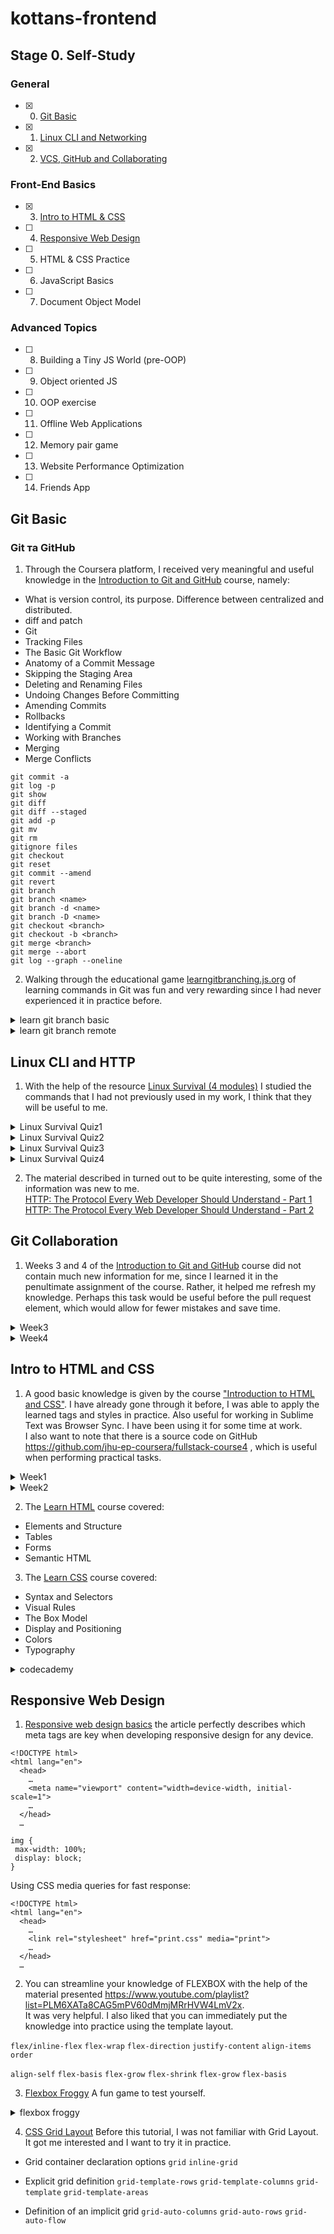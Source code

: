 # kottans-frontend
## Stage 0. Self-Study
### General
- [x] 0. [Git Basic](#git-basic) 
- [x] 1. [Linux CLI and Networking](#linux-cli-and-http)
- [x] 2. [VCS, GitHub and Collaborating](#git-collaboration)

### Front-End Basics
- [x] 3. [Intro to HTML & CSS](#intro-to-html-and-css)
- [ ] 4. [Responsive Web Design](#responsive-web-design)
- [ ] 5. HTML & CSS Practice
- [ ] 6. JavaScript Basics
- [ ] 7. Document Object Model 

### Advanced Topics
- [ ] 8. Building a Tiny JS World (pre-OOP)
- [ ] 9. Object oriented JS
- [ ] 10. OOP exercise
- [ ] 11. Offline Web Applications 
- [ ] 12. Memory pair game 
- [ ] 13. Website Performance Optimization
- [ ] 14. Friends App

## Git Basic
### Git та GitHub
1. Through the Coursera platform, I received very meaningful and useful knowledge in the [Introduction to Git and GitHub](https://www.coursera.org/learn/introduction-git-github) course, namely:
- What is version control, its purpose. Difference between centralized and distributed.
- diff and patch
- Git
- Tracking Files
- The Basic Git Workflow
- Anatomy of a Commit Message
- Skipping the Staging Area
- Deleting and Renaming Files
- Undoing Changes Before Committing
- Amending Commits
- Rollbacks
- Identifying a Commit
- Working with Branches
- Merging
- Merge Conflicts

```
git commit -a
git log -p
git show
git diff
git diff --staged
git add -p
git mv
git rm
gitignore files
git checkout 
git reset
git commit --amend
git revert 
git branch
git branch <name> 
git branch -d <name>
git branch -D <name>
git checkout <branch> 
git checkout -b <branch>
git merge <branch> 
git merge --abort
git log --graph --oneline
```

2. Walking through the educational game [learngitbranching.js.org](https://learngitbranching.js.org/) of learning commands in Git was fun and very rewarding since I had never experienced it in practice before.

<details>
<summary>learn git branch basic</summary> 
<picture>
  <img alt="screen1" src="https://user-images.githubusercontent.com/105452997/183896025-b07918c5-770a-4f96-a6cf-586b891e5e82.png">
</picture>
</details>

<details><summary>learn git branch remote</summary> 
<picture>
  <img alt="screen2" src="https://user-images.githubusercontent.com/105452997/183900478-2b85b012-16c7-47aa-b8be-14c7f6901bcf.png">
</picture>
</details>

## Linux CLI and HTTP
1. With the help of the resource [Linux Survival (4 modules)](https://linuxsurvival.com/linux-tutorial-introduction/) I studied the commands that I had not previously used in my work, I think that they will be useful to me.

<details>
<summary>Linux Survival Quiz1</summary> 
<picture>
  <img alt="Quiz1" src="https://user-images.githubusercontent.com/105452997/184913079-5d40e44e-0d4d-4b0a-b23f-854abc1204af.png">
</picture>
</details>

<details>
<summary>Linux Survival Quiz2</summary> 
<picture>
  <img alt="Quiz2" src="https://user-images.githubusercontent.com/105452997/184913634-e6f64ab5-ee3f-4884-8439-c499e811684b.png">
</picture>
</details>

<details>
<summary>Linux Survival Quiz3</summary> 
<picture>
  <img alt="Quiz3" src="https://user-images.githubusercontent.com/105452997/184913784-ff300f29-d6b1-4ca0-a169-832963765ce5.png">
</picture>
</details>

<details>
<summary>Linux Survival Quiz4</summary> 
<picture>
  <img alt="Quiz4" src="https://user-images.githubusercontent.com/105452997/184913909-2d91cd7b-d22c-41de-b4cc-322cfdd0d810.png">
</picture>
</details>

2. The material described in turned out to be quite interesting, some of the information was new to me.  
[HTTP: The Protocol Every Web Developer Should Understand - Part 1](https://code.tutsplus.com/uk/tutorials/http-the-protocol-every-web-developer-must-know-part-1--net-31177)  
[HTTP: The Protocol Every Web Developer Should Understand - Part 2](https://code.tutsplus.com/uk/tutorials/http-the-protocol-every-web-developer-must-know-part-2--net-31155)

## Git Collaboration
1. Weeks 3 and 4 of the [Introduction to Git and GitHub](https://www.coursera.org/learn/introduction-git-github) course did not contain much new information for me, since I learned it in the penultimate assignment of the course. Rather, it helped me refresh my knowledge. Perhaps this task would be useful before the pull request element, which would allow for fewer mistakes and save time.  

<details>
<summary>Week3</summary> 
<picture>
  <img alt="Week3" src="https://user-images.githubusercontent.com/105452997/185218037-03aace48-8743-435a-bf51-535acdc4f2cb.png">
</picture>
</details>

<details>
<summary>Week4</summary> 
<picture>
  <img alt="Week4" src="https://user-images.githubusercontent.com/105452997/185218316-c20e4bb8-b37a-46f3-8644-26ad2649fc69.png">
</picture>
</details>

## Intro to HTML and CSS
1. A good basic knowledge is given by the course ["Introduction to HTML and CSS"](https://www.coursera.org/learn/html-css-javascript-for-web-developers). I have already gone through it before, I was able to apply the learned tags and styles in practice. Also useful for working in Sublime Text was Browser Sync. I have been using it for some time at work.  
I also want to note that there is a source code on GitHub https://github.com/jhu-ep-coursera/fullstack-course4 , which is useful when performing practical tasks.

<details>
<summary>Week1</summary> 
<picture>
  <img alt="Week1" src="https://user-images.githubusercontent.com/105452997/186258128-a33b6d2f-2575-4489-8f3b-ef9b9180a4f3.png">
</picture>
</details>

<details>
<summary>Week2</summary> 
<picture>
  <img alt="Week2" src="https://user-images.githubusercontent.com/105452997/186258279-8e3ef730-9cad-4191-9714-4c11874ae48c.png">
</picture>
</details>


2. The [Learn HTML](https://www.codecademy.com/learn/learn-html) course covered:
- Elements and Structure
- Tables
- Forms
- Semantic HTML

3. The [Learn CSS](https://www.codecademy.com/learn/learn-css) course covered:
- Syntax and Selectors
- Visual Rules
- The Box Model
- Display and Positioning
- Colors
- Typography

<details>
<summary>codecademy</summary> 
<picture>
  <img alt="codecademy" src="https://user-images.githubusercontent.com/105452997/186258860-c9d161d5-b0ae-46df-afcd-35d5ac102fc2.png">
</picture>
</details>

## Responsive Web Design
1. [Responsive web design basics](https://web.dev/i18n/en/responsive-web-design-basics/) the article perfectly describes which meta tags are key when developing responsive design for any device.

```
<!DOCTYPE html>
<html lang="en">
  <head>
    …
    <meta name="viewport" content="width=device-width, initial-scale=1">
    …
  </head>
  …
 ```
 
 ```
 img {
  max-width: 100%;
  display: block;
}
 ```  
 
Using CSS media queries for fast response:  

```
<!DOCTYPE html>
<html lang="en">
  <head>
    …
    <link rel="stylesheet" href="print.css" media="print">
    …
  </head>
  …
```


2. You can streamline your knowledge of FLEXBOX with the help of the material presented https://www.youtube.com/playlist?list=PLM6XATa8CAG5mPV60dMmjMRrHVW4LmV2x.  
It was very helpful. I also liked that you can immediately put the knowledge into practice using the template layout.

`flex/inline-flex` `flex-wrap` `flex-direction` `justify-content` `align-items` `order` 

`align-self` `flex-basis` `flex-grow` `flex-shrink` `flex-grow` `flex-basis`


3. [Flexbox Froggy](http://flexboxfroggy.com/) A fun game to test yourself.
<details>
<summary>flexbox froggy</summary> 
<picture>
  <img alt="flexbox froggy" src="https://user-images.githubusercontent.com/105452997/186660805-2f672893-bf60-4649-a139-e3e09ee1d897.png">
</picture>
</details>

4. [CSS Grid Layout](https://www.youtube.com/watch?v=GV92IdMGFfA&list=PLM6XATa8CAG5pXQrW_kDaeZb_uIAMNZIm) Before this tutorial, I was not familiar with Grid Layout. It got me interested and I want to try it in practice.  

- Grid container declaration options `grid` `inline-grid`

- Explicit grid definition `grid-template-rows` `grid-template-columns` `grid-template` `grid-template-areas`

- Definition of an implicit grid `grid-auto-columns` `grid-auto-rows` `grid-auto-flow`

